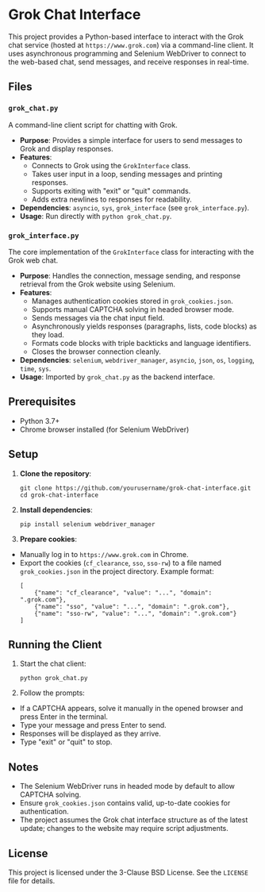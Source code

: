 # Grok Chat Interface

This project provides a Python-based interface to interact with the Grok chat service (hosted at `https://www.grok.com`) via a command-line client. It uses asynchronous programming and Selenium WebDriver to connect to the web-based chat, send messages, and receive responses in real-time.

## Files

### `grok_chat.py`
A command-line client script for chatting with Grok.

- **Purpose**: Provides a simple interface for users to send messages to Grok and display responses.
- **Features**:
  - Connects to Grok using the `GrokInterface` class.
  - Takes user input in a loop, sending messages and printing responses.
  - Supports exiting with "exit" or "quit" commands.
  - Adds extra newlines to responses for readability.
- **Dependencies**: `asyncio`, `sys`, `grok_interface` (see `grok_interface.py`).
- **Usage**: Run directly with `python grok_chat.py`.

### `grok_interface.py`
The core implementation of the `GrokInterface` class for interacting with the Grok web chat.

- **Purpose**: Handles the connection, message sending, and response retrieval from the Grok website using Selenium.
- **Features**:
  - Manages authentication cookies stored in `grok_cookies.json`.
  - Supports manual CAPTCHA solving in headed browser mode.
  - Sends messages via the chat input field.
  - Asynchronously yields responses (paragraphs, lists, code blocks) as they load.
  - Formats code blocks with triple backticks and language identifiers.
  - Closes the browser connection cleanly.
- **Dependencies**: `selenium`, `webdriver_manager`, `asyncio`, `json`, `os`, `logging`, `time`, `sys`.
- **Usage**: Imported by `grok_chat.py` as the backend interface.

## Prerequisites

- Python 3.7+
- Chrome browser installed (for Selenium WebDriver)

## Setup

1. **Clone the repository**:
   ```
   git clone https://github.com/yourusername/grok-chat-interface.git
   cd grok-chat-interface
   ```


2. **Install dependencies**:
   ```
   pip install selenium webdriver_manager
   ```


3. **Prepare cookies**:
- Manually log in to `https://www.grok.com` in Chrome.
- Export the cookies (`cf_clearance`, `sso`, `sso-rw`) to a file named `grok_cookies.json` in the project directory. Example format:
  ```
  [
      {"name": "cf_clearance", "value": "...", "domain": ".grok.com"},
      {"name": "sso", "value": "...", "domain": ".grok.com"},
      {"name": "sso-rw", "value": "...", "domain": ".grok.com"}
  ]
  ```

## Running the Client

1. Start the chat client:
   ```
   python grok_chat.py
   ```


2. Follow the prompts:
- If a CAPTCHA appears, solve it manually in the opened browser and press Enter in the terminal.
- Type your message and press Enter to send.
- Responses will be displayed as they arrive.
- Type "exit" or "quit" to stop.

## Notes

- The Selenium WebDriver runs in headed mode by default to allow CAPTCHA solving.
- Ensure `grok_cookies.json` contains valid, up-to-date cookies for authentication.
- The project assumes the Grok chat interface structure as of the latest update; changes to the website may require script adjustments.

## License

This project is licensed under the 3-Clause BSD License. See the `LICENSE` file for details.
